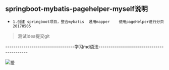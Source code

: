 




##   springboot-mybatis-pagehelper-myself说明

*     1.创建 springboot项目，整合mybatis  通用mapper    使用pageHelper进行分页                    20170505




> 测试idea提交git




----------------------------------学习md语法-------------------------------------------

![爱](https://avatars0.githubusercontent.com/u/24835185?v=3&amp;s=460)